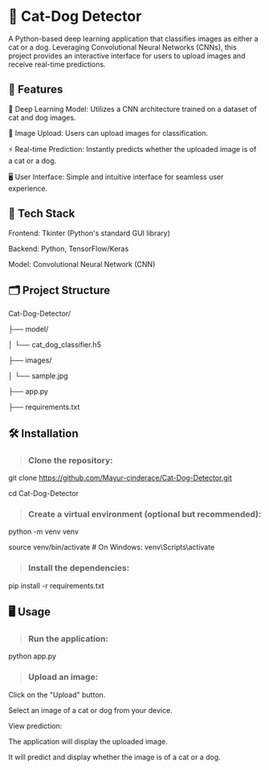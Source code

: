 # 🐾 Cat-Dog Detector
A Python-based deep learning application that classifies images as either a cat or a dog. Leveraging Convolutional Neural Networks (CNNs), this project provides an interactive interface for users to upload images and receive real-time predictions.

## 🚀 Features
🧠 Deep Learning Model: Utilizes a CNN architecture trained on a dataset of cat and dog images.

📂 Image Upload: Users can upload images for classification.

⚡ Real-time Prediction: Instantly predicts whether the uploaded image is of a cat or a dog.

🖥️ User Interface: Simple and intuitive interface for seamless user experience.

## 🧰 Tech Stack
Frontend: Tkinter (Python's standard GUI library)

Backend: Python, TensorFlow/Keras

Model: Convolutional Neural Network (CNN)

## 🗂️ Project Structure

Cat-Dog-Detector/

├── model/

│   └── cat_dog_classifier.h5

├── images/

│   └── sample.jpg

├── app.py

├── requirements.txt

## 🛠️ Installation

> ### Clone the repository:
git clone https://github.com/Mayur-cinderace/Cat-Dog-Detector.git

cd Cat-Dog-Detector

> ### Create a virtual environment (optional but recommended):
python -m venv venv

source venv/bin/activate  # On Windows: venv\Scripts\activate

> ### Install the dependencies:
pip install -r requirements.txt

## 🖥️ Usage
> ### Run the application:
python app.py

> ### Upload an image:
Click on the "Upload" button.

Select an image of a cat or dog from your device.

View prediction:

The application will display the uploaded image.

It will predict and display whether the image is of a cat or a dog.
